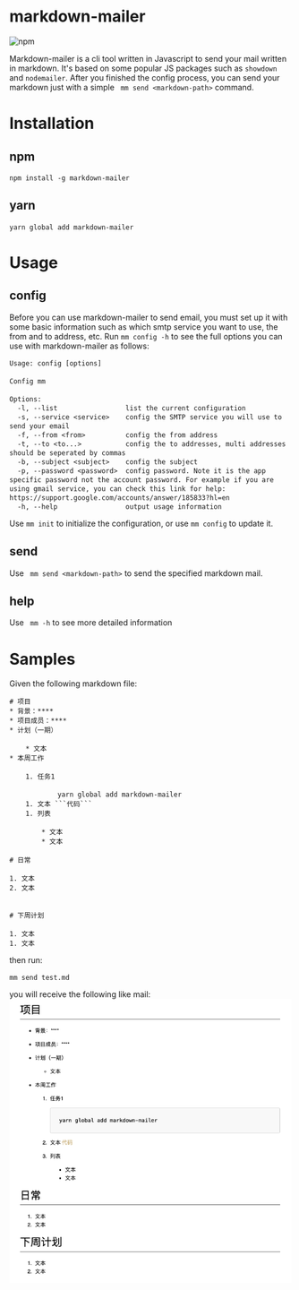 # markdown-mailer

![npm](https://img.shields.io/npm/v/markdown-mailer)

Markdown-mailer is a cli tool written in Javascript to send your mail written in markdown. It's based on some popular JS packages such as ```showdown``` and ```nodemailer```. After you finished the config process, you can send your markdown just with a simple ``` mm send <markdown-path>``` command.

# Installation

## npm
```
npm install -g markdown-mailer
```

## yarn
```
yarn global add markdown-mailer
```

# Usage

## config
Before you can use markdown-mailer to send email, you must set up it with some basic information such as which smtp service you want to use, the from and to address, etc. Run ```mm config -h``` to see the full options you can use with markdown-mailer as follows:

```
Usage: config [options]

Config mm

Options:
  -l, --list                 list the current configuration
  -s, --service <service>    config the SMTP service you will use to send your email
  -f, --from <from>          config the from address
  -t, --to <to...>           config the to addresses, multi addresses should be seperated by commas
  -b, --subject <subject>    config the subject
  -p, --password <password>  config password. Note it is the app specific password not the account password. For example if you are using gmail service, you can check this link for help: https://support.google.com/accounts/answer/185833?hl=en
  -h, --help                 output usage information
```

Use ```mm init``` to initialize the configuration, or use ```mm config``` to update it.

## send

Use ``` mm send <markdown-path>``` to send the specified markdown mail.

## help

Use ``` mm -h``` to see more detailed information
# Samples

Given the following markdown file:
```
# 项目
* 背景：****
* 项目成员：****
* 计划（一期）

    * 文本
* 本周工作
    
    1. 任务1

            yarn global add markdown-mailer
    1. 文本 ```代码``` 
    1. 列表
        
        * 文本
        * 文本

# 日常

1. 文本
2. 文本


# 下周计划

1. 文本
1. 文本
```

then run:
```
mm send test.md
```

you will receive the following like mail:
![mac-mail](res/mac-mail.png)
